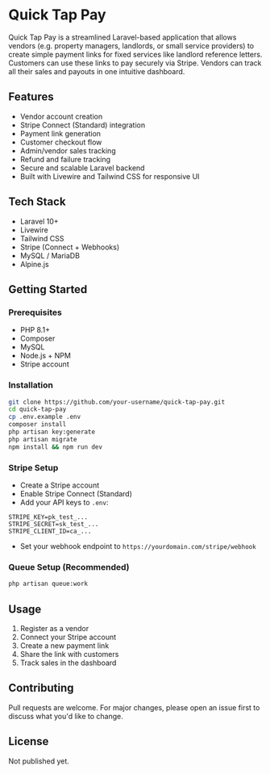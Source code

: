 # Quick Tap Pay

Quick Tap Pay is a streamlined Laravel-based application that allows vendors (e.g. property managers, landlords, or small service providers) to create simple payment links for fixed services like landlord reference letters. Customers can use these links to pay securely via Stripe. Vendors can track all their sales and payouts in one intuitive dashboard.

## Features

- Vendor account creation
- Stripe Connect (Standard) integration
- Payment link generation
- Customer checkout flow
- Admin/vendor sales tracking
- Refund and failure tracking
- Secure and scalable Laravel backend
- Built with Livewire and Tailwind CSS for responsive UI

## Tech Stack

- Laravel 10+
- Livewire
- Tailwind CSS
- Stripe (Connect + Webhooks)
- MySQL / MariaDB
- Alpine.js

## Getting Started

### Prerequisites

- PHP 8.1+
- Composer
- MySQL
- Node.js + NPM
- Stripe account

### Installation

```bash
git clone https://github.com/your-username/quick-tap-pay.git
cd quick-tap-pay
cp .env.example .env
composer install
php artisan key:generate
php artisan migrate
npm install && npm run dev
```

### Stripe Setup

- Create a Stripe account
- Enable Stripe Connect (Standard)
- Add your API keys to `.env`:

```
STRIPE_KEY=pk_test_...
STRIPE_SECRET=sk_test_...
STRIPE_CLIENT_ID=ca_...
```

- Set your webhook endpoint to `https://yourdomain.com/stripe/webhook`

### Queue Setup (Recommended)

```bash
php artisan queue:work
```

## Usage

1. Register as a vendor
2. Connect your Stripe account
3. Create a new payment link
4. Share the link with customers
5. Track sales in the dashboard

## Contributing

Pull requests are welcome. For major changes, please open an issue first to discuss what you'd like to change.

## License

Not published yet.
